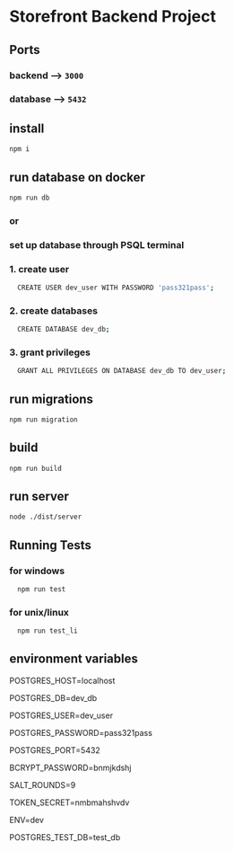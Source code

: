 # Storefront Backend Project

## Ports

### backend --> `3000`

### database --> `5432`

## install

```bash
npm i
```

## run database on docker

```bash
npm run db
```

### or

### set up database through PSQL terminal

### 1. create user

```bash
  CREATE USER dev_user WITH PASSWORD 'pass321pass';
```

### 2. create databases

```bash
  CREATE DATABASE dev_db;
```

### 3. grant privileges

```bash
  GRANT ALL PRIVILEGES ON DATABASE dev_db TO dev_user;
```

## run migrations

```bash
npm run migration
```

## build

```bash
npm run build
```

## run server

```bash
node ./dist/server
```

## Running Tests

### for windows

```bash
  npm run test
```

### for unix/linux

```bash
  npm run test_li
```

## environment variables

POSTGRES_HOST=localhost

POSTGRES_DB=dev_db

POSTGRES_USER=dev_user

POSTGRES_PASSWORD=pass321pass

POSTGRES_PORT=5432

BCRYPT_PASSWORD=bnmjkdshj

SALT_ROUNDS=9

TOKEN_SECRET=nmbmahshvdv

ENV=dev

POSTGRES_TEST_DB=test_db

